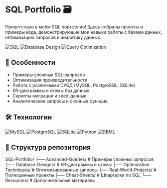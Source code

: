 
# SQL Portfolio 🗃️

Приветствую в моём SQL портфолио! Здесь собраны проекты и примеры кода, демонстрирующие мои навыки работы с базами данных, оптимизацию запросов и аналитику данных.

![SQL](https://img.shields.io/badge/SQL-Expert-blue)
![Database Design](https://img.shields.io/badge/Database_Design-Advanced-green)
![Query Optimization](https://img.shields.io/badge/Query_Optimization-Intermediate-orange)

## 📌 Особенности
- Примеры сложных SQL-запросов
- Оптимизация производительности 
- Работа с различными СУБД (MySQL, PostgreSQL, SQLite)
- ER-диаграммы и схемы баз данных
- Скрипты миграции и seed-данные
- Аналитические запросы и оконные функции

## 🛠 Технологии
![MySQL](https://img.shields.io/badge/MySQL-8.0+-blue?logo=mysql)
![PostgreSQL](https://img.shields.io/badge/PostgreSQL-15+-blue?logo=postgresql)
![SQLite](https://img.shields.io/badge/SQLite-3.40+-green?logo=sqlite)
![Python](https://img.shields.io/badge/Python-3.10+-yellow?logo=python)
![DBML](https://img.shields.io/badge/DBML-For_Database_Documenting-red)

## 📂 Структура репозитория
SQL-Portfolio/
  ├── Advanced-Queries/ # Примеры сложных запросов
  ├── Database-Designs/ # ER-диаграммы и схемы
  ├── Optimization-Techniques/ # Оптимизированные запросы
  ├── Real-World-Projects/ # Полноценные проекты
  ├── Cheat-Sheets/ # Шпаргалки по SQL
  └── Resources/ # Дополнительные материалы
